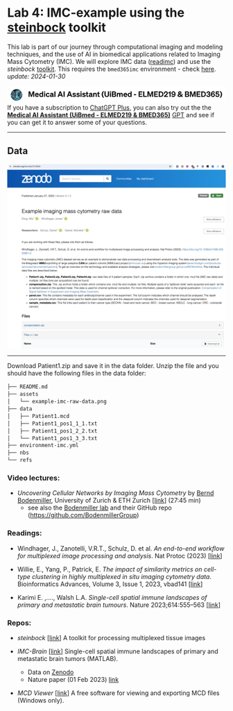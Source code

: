 # Lab 4: IMC-example using the [steinbock](https://bodenmillergroup.github.io/steinbock) toolkit

This lab is part of our journey through computational imaging and modeling techniques, and the use of AI in biomedical applications related to Imaging Mass Cytometry (IMC). We will explore IMC data ([readimc](https://bodenmillergroup.github.io/readimc)) and use the _steinbock_ [toolkit](https://bodenmillergroup.github.io/steinbock). This requires the `bmed365imc` environment - check [here](./environment-imc.yml). <br>  _update: 2024-01-30_


<!-- ![img](../assets/GPT-MedAI.png)<br> -->
<img src="../../assets/GPT-MedAI.png" width="600"><br>
If you have a subscription to [ChatGPT Plus](https://openai.com/blog/chatgpt-plus), you can also try out the the [**Medical AI Assistant (UiBmed - ELMED219 & BMED365)**](https://chat.openai.com/g/g-d90dfN17H-medical-ai-assistant-uibmed-elmed219-bmed365) [GPT](https://openai.com/blog/introducing-gpts) and see if you can get it to answer some of your questions.

---------------

## Data


<img src="./assets/example-imc-raw-data.png">

-----
Download Patient1.zip and save it in the data folder. Unzip the file and you should have the following files in the data folder:
```bash
├── README.md
├── assets
│   └── example-imc-raw-data.png
├── data
│   ├── Patient1.mcd
│   ├── Patient1_pos1_1_1.txt
│   ├── Patient1_pos1_2_2.txt
│   └── Patient1_pos1_3_3.txt
├── environment-imc.yml
├── nbs
└── refs
```

### Video lectures:


- _Uncovering Cellular Networks by Imaging Mass Cytometry_ by [Bernd Bodenmiller](https://scholar.google.com/citations?user=-crrFJYAAAAJ&hl=en), University of Zurich & ETH Zurich [[link](https://youtu.be/j3DSbg-oB8w?si=0PDiQHuHfvlUy26j)] (27:45 min)
   - see also the [Bodenmiller lab](https://www.bodenmillerlab.com) and their GitHub repo (https://github.com/BodenmillerGroup)


   
### Readings:


- Windhager, J., Zanotelli, V.R.T., Schulz, D. et al.  _An end-to-end workflow for multiplexed image processing and analysis_.  Nat Protoc (2023) [[link](https://doi.org/10.1038/s41596-023-00881-0)] 

- Willie, E., Yang, P., Patrick, E. _The impact of similarity metrics on cell-type clustering in highly multiplexed in situ imaging cytometry data_.  Bioinformatics Advances, Volume 3, Issue 1, 2023, vbad141 [[link](https://academic.oup.com/bioinformaticsadvances/article/3/1/vbad141/7301465)]

- Karimi E. ,...., Walsh L.A. _Single-cell spatial immune landscapes of primary and metastatic brain tumours_. Nature 2023;614:555–563 [[link](https://www.nature.com/articles/s41586-022-05680-3)]
  
### Repos:

-  _steinbock_  [[link](https://github.com/BodenmillerGroup/steinbock)] A toolkit for processing multiplexed tissue images

- _IMC-Brain_ [[link](https://github.com/walsh-quail-labs/IMC_Brain)] Single-cell spatial immune landscapes of primary and metastatic brain tumors (MATLAB).
   - Data on [Zenodo](https://zenodo.org/records/7884599)
   - Nature paper (01 Feb 2023) [link](https://www.nature.com/articles/s41586-022-05680-3)

- _MCD Viewer_ [[link](https://www.standardbio.com/FluidigmSite_Assets/PrdSrv_Software/Software-Packages/MCD_Viewer/MCDViewer_V1.0.560.6_InstallationPack.zip)] A free software for viewing and exporting MCD files (Windows only).

<!--
- _100 Days of NLP </>_ by Raviraja Ghanta [[link](https://github.com/graviraja/100-Days-of-NLP)] A visual guide through NLP with Jupyter notebooks (using colab).
-->


